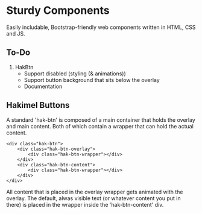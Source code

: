 # Sturdy Components
Easily includable, Bootstrap-friendly web components written in HTML, CSS and JS.

## To-Do
1. HakBtn
	* Support disabled (styling (& animations))
	* Support button background that sits below the overlay
	* Documentation


## Hakimel Buttons
A standard 'hak-btn' is composed of a main container that holds the overlay and main content. 
Both of which contain a wrapper that can hold the actual content.

	<div class="hak-btn">
		<div class="hak-btn-overlay">
			<div class="hak-btn-wrapper"></div>
		</div>
		<div class="hak-btn-content">
			<div class="hak-btn-wrapper"></div>
		</div>
	</div>

All content that is placed in the overlay wrapper gets animated with the overlay. The default, alwas visible text (or whatever content you put in there) is placed in the wrapper inside the 'hak-btn-content' div. 
